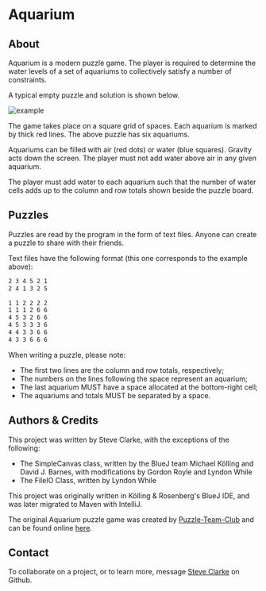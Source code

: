 # Aquarium

## About
Aquarium is a modern puzzle game. 
The player is required to determine the water levels of a set of aquariums to
collectively satisfy a number of constraints.

A typical empty puzzle and solution is shown below.

![example]()

The game takes place on a square grid of spaces.
Each aquarium is marked by thick red lines. The above puzzle has six aquariums.

Aquariums can be filled with air (red dots) or water (blue squares).
Gravity acts down the screen. The player must not add water above air in any given aquarium.

The player must add water to each aquarium such that the number of water cells adds up to the column and row totals shown beside the puzzle board.


## Puzzles
Puzzles are read by the program in the form of text files. Anyone can create a puzzle to share with their friends.

Text files have the following format (this one corresponds to the example above):

```bash
2 3 4 5 2 1
2 4 1 3 2 5

1 1 2 2 2 2
1 1 1 2 6 6
4 5 3 2 6 6
4 5 3 3 3 6
4 4 3 3 6 6
4 3 3 6 6 6
```

When writing a puzzle, please note:
 - The first two lines are the column and row totals, respectively;
 - The numbers on the lines following the space represent an aquarium;
 - The last aquarium MUST have a space allocated at the bottom-right cell;
 - The aquariums and totals MUST be separated by a space.


## Authors & Credits
This project was written by Steve Clarke, with the exceptions of the following:

 - The SimpleCanvas class, written by the BlueJ team Michael Kölling and David J. Barnes,
with modifications by Gordon Royle and Lyndon While
 - The FileIO Class, written by Lyndon While

This project was originally written in Kölling & Rosenberg's BlueJ IDE, and was later migrated to Maven with IntelliJ.

The original Aquarium puzzle game was created by [Puzzle-Team-Club](https://twitter.com/PuzzleTeamClub) and can be found online [here](https://www.puzzle-aquarium.com/).

## Contact
To collaborate on a project, or to learn more, message [Steve Clarke](https://github.com/steve-clarke) on Github.
